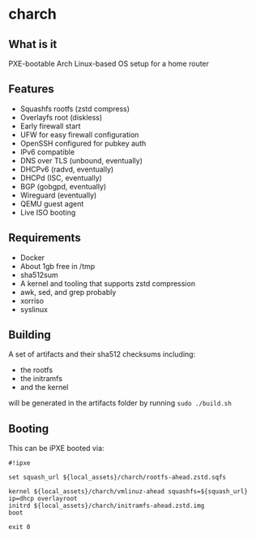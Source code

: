 # charch

## What is it

PXE-bootable Arch Linux-based OS setup for a home router

## Features

- Squashfs rootfs (zstd compress)
- Overlayfs root (diskless)
- Early firewall start
- UFW for easy firewall configuration
- OpenSSH configured for pubkey auth
- IPv6 compatible
- DNS over TLS (unbound, eventually)
- DHCPv6 (radvd, eventually)
- DHCPd (ISC, eventually)
- BGP (gobgpd, eventually)
- Wireguard (eventually)
- QEMU guest agent
- Live ISO booting

## Requirements

- Docker
- About 1gb free in /tmp
- sha512sum
- A kernel and tooling that supports zstd compression
- awk, sed, and grep probably
- xorriso
- syslinux

## Building

A set of artifacts and their sha512 checksums including:

* the rootfs
* the initramfs
* and the kernel

will be generated in the artifacts folder by running `sudo ./build.sh`

## Booting

This can be iPXE booted via:

```ipxe
#!ipxe

set squash_url ${local_assets}/charch/rootfs-ahead.zstd.sqfs

kernel ${local_assets}/charch/vmlinuz-ahead squashfs=${squash_url} ip=dhcp overlayroot
initrd ${local_assets}/charch/initramfs-ahead.zstd.img
boot

exit 0
```
